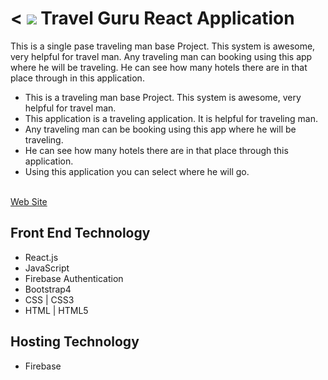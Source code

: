 
< <img src="./src/Image/Rectangle 1.png"/>
Travel Guru React Application
======= 

This is a single pase traveling man base Project. This system is awesome, very helpful for travel man. Any traveling man can booking using this app where he will be traveling. He can see how many hotels there are in that place through in this application.
* This is a traveling man base Project. This system is awesome, very helpful for travel man.
* This application is a traveling application. It is helpful for traveling man.
* Any traveling man can be booking using this app where he will be traveling.
* He can see how many hotels there are in that place through this application.
* Using this application you can select where he will go.
<br/>
<a target="_blank" href="https://my-travel-guru-react-app.firebaseapp.com/">Web Site</a>

## Front End Technology
<ul>
    <li>React.js</li>
    <li>JavaScript</li>
    <li>Firebase Authentication</li>
    <li>Bootstrap4</li>
    <li>CSS | CSS3</li>
    <li>HTML | HTML5</li>
</ul>

## Hosting Technology
<ul>
    <li>Firebase</li>
</ul>

